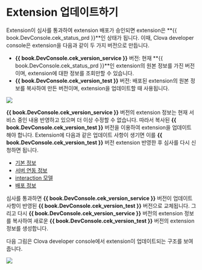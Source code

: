 # Extension 업데이트하기

Extension이 심사를 통과하여 extension 배포가 승인되면 extension은 **{{ book.DevConsole.cek_status_prd }}**인 상태가 됩니다. 이때, Clova developer console은 extension을 다음과 같이 두 가지 버전으로 만듭니다.

* **{{ book.DevConsole.cek_version_service }}** 버전: 현재 **{{ book.DevConsole.cek_status_prd }}**인 extension의 원본 정보를 가진 버전이며, extension에 대한 정보를 조회만할 수 있습니다.
* **{{ book.DevConsole.cek_version_test }}** 버전: 배포된 extension의 원본 정보를 복사하여 만든 버전이며, extension을 업데이트할 때 사용됩니다.

![](/DevConsole/Resources/Images/DevConsole-Extension_List_After_Submission.png)

**{{ book.DevConsole.cek_version_service }}** 버전의 extension 정보는 현재 서비스 중인 내용 반영하고 있으며 더 이상 수정할 수 없습니다. 따라서 복사된 **{{ book.DevConsole.cek_version_test }}** 버전을 이용하여 extension을 업데이트해야 합니다. Extension에 다음과 같은 업데이트 사항이 생기면 이를 **{{ book.DevConsole.cek_version_test }}** 버전 extension 반영한 후 심사를 다시 신청하면 됩니다.
* [기본 정보](/DevConsole/Guides/CEK/Register_Chatbot_Extension.md#InputExtensionInfo)
* [서버 연동 정보](/DevConsole/Guides/CEK/Register_Chatbot_Extension.md#SetServerConnection)
* [interaction 모델](/DevConsole/Guides/CEK/Register_Interaction_Model.md)
* [배포 정보](/DevConsole/Guides/CEK/Deploy_Chatbot_Extension.md)

심사를 통과하면 **{{ book.DevConsole.cek_version_service }}** 버전이 업데이트 사항이 반영된 **{{ book.DevConsole.cek_version_test }}** 버전으로 교체됩니다. 그리고 다시 **{{ book.DevConsole.cek_version_service }}** 버전의 extension 정보를 복사하여 새로운 **{{ book.DevConsole.cek_version_test }}** 버전의 extension 정보를 생성합니다.

다음 그림은 Clova developer console에서 extension이 업데이트되는 구조를 보여줍니다.

![](/DevConsole/Resources/Images/DevConsole-Branch_Chart_For_Extension_Update.png)
